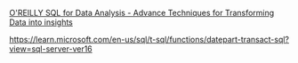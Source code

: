 [O'REILLY SQL for Data Analysis - Advance Techniques for Transforming Data into insights](https://github.com/cathytanimura/sql_book/tree/master/Chapter%201)


https://learn.microsoft.com/en-us/sql/t-sql/functions/datepart-transact-sql?view=sql-server-ver16
